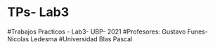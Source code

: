 # TPs- Lab3
#Trabajos Practicos - Lab3- UBP- 2021
#Profesores: Gustavo Funes- Nicolas Ledesma
#Universidad Blas Pascal

